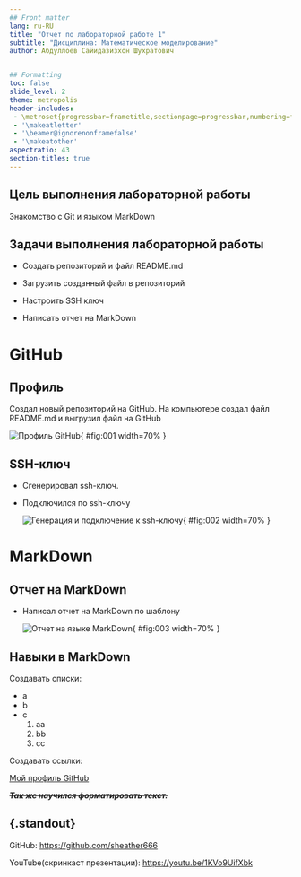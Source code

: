 ```yaml
---
## Front matter
lang: ru-RU
title: "Отчет по лабораторной работе 1"
subtitle: "Дисциплина: Математическое моделирование"
author: Абдуллоев Сайидазизхон Шухратович


## Formatting
toc: false
slide_level: 2
theme: metropolis
header-includes:
 - \metroset{progressbar=frametitle,sectionpage=progressbar,numbering=fraction}
 - '\makeatletter'
 - '\beamer@ignorenonframefalse'
 - '\makeatother'
aspectratio: 43
section-titles: true
---
```




## Цель выполнения лабораторной работы

Знакомство с Git и языком MarkDown

## Задачи выполнения лабораторной работы

- Создать репозиторий и файл README.md

- Загрузить созданный файл в репозиторий

- Настроить SSH ключ

- Написать отчет на MarkDown

  

# GitHub

## Профиль

Создал новый репозиторий на GitHub. На компьютере создал файл README.md и выгрузил файл на GitHub

![Профиль GitHub](C:\Users\abdul\Desktop\mathmod\lab01\presentation\image_pres\1.png){ #fig:001 width=70% }

## SSH-ключ

- Сгенерировал ssh-ключ. 

- Подключился по ssh-ключу

  ![Генерация и подключение к ssh-ключу](C:\Users\abdul\Desktop\mathmod\lab01\presentation\image_pres\2.png){ #fig:002 width=70% }

# MarkDown

## Отчет на MarkDown

- Написал отчет на MarkDown по шаблону

  ![Отчет на языке MarkDown](C:\Users\abdul\Desktop\mathmod\lab01\presentation\image_pres\3.png){ #fig:003 width=70% }

## Навыки в MarkDown

Создавать списки:

- a
- b
- c
  1. aa
  2. bb
  3. cc

Создавать ссылки:

[Мой профиль GitHub](https://github.com/sheather666)

***~~Так же научился форматировать текст.~~***

## {.standout}

GitHub: https://github.com/sheather666

YouTube(скринкаст презентации): https://youtu.be/1KVo9UifXbk